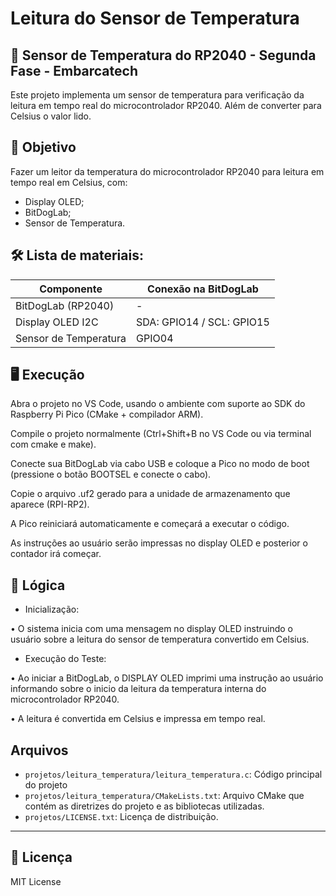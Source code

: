# Leitura do Sensor de Temperatura

## 📝 Sensor de Temperatura do RP2040 - Segunda Fase - Embarcatech
Este projeto implementa um sensor de temperatura para verificação da leitura em tempo real do microcontrolador RP2040. Além de converter para Celsius o valor lido.

## 🎯 Objetivo
Fazer um leitor da temperatura do microcontrolador RP2040 para leitura em tempo real em Celsius, com:
- Display OLED;
- BitDogLab;
- Sensor de Temperatura. 


## 🛠️ Lista de materiais: 

| Componente           | Conexão na BitDogLab |
|----------------------|----------------------|
| BitDogLab (RP2040)   | -                    |
| Display OLED I2C     | SDA: GPIO14 / SCL: GPIO15 |
| Sensor de Temperatura   | GPIO04                    |


## 🖥️ Execução
Abra o projeto no VS Code, usando o ambiente com suporte ao SDK do Raspberry Pi Pico (CMake + compilador ARM).


Compile o projeto normalmente (Ctrl+Shift+B no VS Code ou via terminal com cmake e make).


Conecte sua BitDogLab via cabo USB e coloque a Pico no modo de boot (pressione o botão BOOTSEL e conecte o cabo).


Copie o arquivo .uf2 gerado para a unidade de armazenamento que aparece (RPI-RP2).


A Pico reiniciará automaticamente e começará a executar o código.


As instruções ao usuário serão impressas no display OLED e posterior o contador irá começar.

## 🚀 Lógica

- Inicialização:  

• O sistema inicia com uma mensagem no display OLED instruindo o usuário sobre
a leitura do sensor de temperatura convertido em Celsius. 

- Execução do Teste: 

• Ao iniciar a BitDogLab, o DISPLAY OLED imprimi uma instrução ao usuário informando
sobre o inicio da leitura da temperatura interna do microcontrolador RP2040. 

• A leitura é convertida em Celsius e impressa em tempo real.

##  Arquivos
- `projetos/leitura_temperatura/leitura_temperatura.c`: Código principal do projeto
- `projetos/leitura_temperatura/CMakeLists.txt`: Arquivo CMake que contém as diretrizes do projeto e as bibliotecas utilizadas. 
- `projetos/LICENSE.txt`: Licença de distribuição. 


---
## 📜 Licença
MIT License
